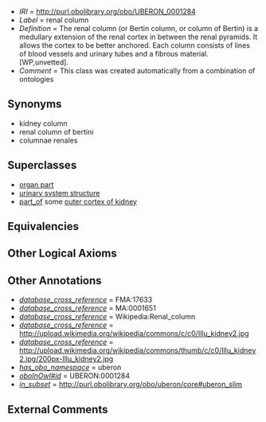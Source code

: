  * *IRI* = http://purl.obolibrary.org/obo/UBERON_0001284
 * *Label* = renal column
 * *Definition* = The renal column (or Bertin column, or column of Bertin) is a medullary extension of the renal cortex in between the renal pyramids. It allows the cortex to be better anchored. Each column consists of lines of blood vessels and urinary tubes and a fibrous material. [WP,unvetted].
 * *Comment* = This class was created automatically from a combination of ontologies

## Synonyms

 * kidney column
 * renal column of bertini
 * columnae renales

## Superclasses

 * [organ part](../../UBERON/64/UBERON_0000064.md)
 * [urinary system structure](../../UBERON/54/UBERON_0006554.md)
 * [part_of](../../BFO/50/BFO_0000050.md) some [outer cortex of kidney](../../UBERON/89/UBERON_0002189.md)

## Equivalencies


## Other Logical Axioms


## Other Annotations

 * *[database_cross_reference](../../ef/oboInOwl#hasDbXref.md)* = FMA:17633
 * *[database_cross_reference](../../ef/oboInOwl#hasDbXref.md)* = MA:0001651
 * *[database_cross_reference](../../ef/oboInOwl#hasDbXref.md)* = Wikipedia:Renal_column
 * *[database_cross_reference](../../ef/oboInOwl#hasDbXref.md)* = http://upload.wikimedia.org/wikipedia/commons/c/c0/Illu_kidney2.jpg
 * *[database_cross_reference](../../ef/oboInOwl#hasDbXref.md)* = http://upload.wikimedia.org/wikipedia/commons/thumb/c/c0/Illu_kidney2.jpg/200px-Illu_kidney2.jpg
 * *[has_obo_namespace](../../ce/oboInOwl#hasOBONamespace.md)* = uberon
 * *[oboInOwl#id](../../id/oboInOwl#id.md)* = UBERON:0001284
 * *[in_subset](../../et/oboInOwl#inSubset.md)* = http://purl.obolibrary.org/obo/uberon/core#uberon_slim

## External Comments

